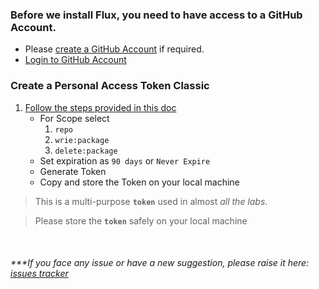 
### Before we install Flux, you need to have access to a GitHub Account.
- Please [create a GitHub Account](https://github.com/signup) if required.
- [Login to GitHub Account](https://github.com/login)


### Create a Personal Access Token Classic
1. [Follow the steps provided in this doc](https://docs.github.com/en/authentication/keeping-your-account-and-data-secure/creating-a-personal-access-token#creating-a-personal-access-token-classic)
	- For Scope select 
		1. `repo`
		2. `wrie:package`
		3. `delete:package`
	- Set expiration as `90 days` or `Never Expire`
	- Generate Token
	- Copy and store the Token on your local machine

> This is a multi-purpose **`token`** used in almost *all the labs*.

> Please store the **`token`** safely on your local machine

<br>

###### ****If you face any issue or have a new suggestion, please raise it here: [issues tracker](https://github.com/sidd-harth/fluxcd-tracker/issues)*

